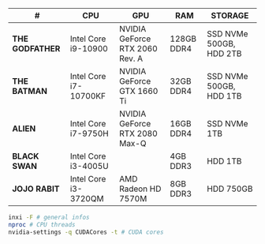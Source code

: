 
| #                 | CPU                   | GPU                            | RAM        | STORAGE                 |
| ----------------- | --------------------- | ------------------------------ | ---------- | ----------------------- |
| **THE GODFATHER** | Intel Core i9-10900   | NVIDIA GeForce RTX 2060 Rev. A | 128GB DDR4 | SSD NVMe 500GB, HDD 2TB |
| **THE BATMAN**    | Intel Core i7-10700KF | NVIDIA GeForce GTX 1660 Ti     | 32GB DDR4  | SSD NVMe 500GB, HDD 1TB |
| **ALIEN**         | Intel Core i7-9750H   | NVIDIA GeForce RTX 2080 Max-Q  | 16GB DDR4  | SSD NVMe 1TB            |
| **BLACK SWAN**    | Intel Core i3-4005U   |                                | 4GB DDR3   | HDD 1TB                 |
| **JOJO RABIT**    | Intel Core i3-3720QM  | AMD Radeon HD 7570M            | 8GB DDR3   | HDD 750GB               |

```sh
inxi -F # general infos
nproc # CPU threads
nvidia-settings -q CUDACores -t # CUDA cores
```
